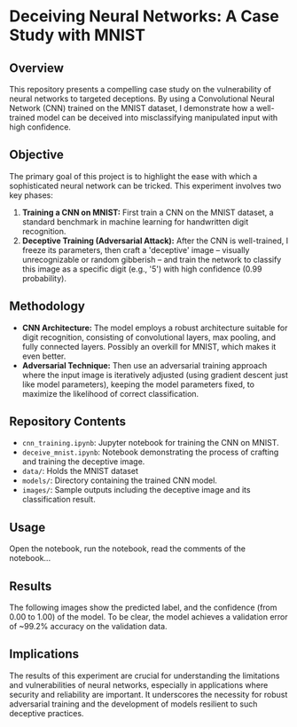 # Deceiving Neural Networks: A Case Study with MNIST

## Overview
This repository presents a compelling case study on the vulnerability of neural networks to targeted deceptions. By using a Convolutional Neural Network (CNN) trained on the MNIST dataset, I demonstrate how a well-trained model can be deceived into misclassifying manipulated input with high confidence.

## Objective
The primary goal of this project is to highlight the ease with which a sophisticated neural network can be tricked. This experiment involves two key phases:
1. **Training a CNN on MNIST:** First train a CNN on the MNIST dataset, a standard benchmark in machine learning for handwritten digit recognition.
2. **Deceptive Training (Adversarial Attack):** After the CNN is well-trained, I freeze its parameters, then craft a 'deceptive' image – visually unrecognizable or random gibberish – and train the network to classify this image as a specific digit (e.g., '5') with high confidence (0.99 probability).

## Methodology
- **CNN Architecture:** The model employs a robust architecture suitable for digit recognition, consisting of convolutional layers, max pooling, and fully connected layers. Possibly an overkill for MNIST, which makes it even better.
- **Adversarial Technique:** Then use an adversarial training approach where the input image is iteratively adjusted (using gradient descent just like model parameters), keeping the model parameters fixed, to maximize the likelihood of correct classification.

## Repository Contents
- `cnn_training.ipynb`: Jupyter notebook for training the CNN on MNIST.
- `deceive_mnist.ipynb`: Notebook demonstrating the process of crafting and training the deceptive image.
- `data/`: Holds the MNIST dataset
- `models/`: Directory containing the trained CNN model.
- `images/`: Sample outputs including the deceptive image and its classification result.

## Usage
Open the notebook, run the notebook, read the comments of the notebook...

## Results
The following images show the predicted label, and the confidence (from 0.00 to 1.00) of the model. To be clear, the model achieves a validation error of ~99.2% accuracy on the validation data.

[](./images/mnist_confidence.png)

## Implications
The results of this experiment are crucial for understanding the limitations and vulnerabilities of neural networks, especially in applications where security and reliability are important. It underscores the necessity for robust adversarial training and the development of models resilient to such deceptive practices.
